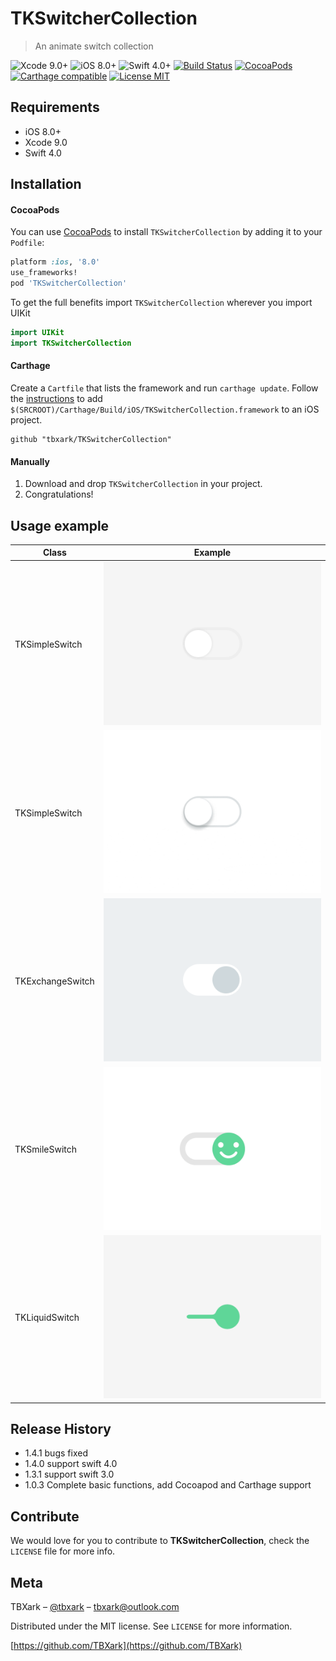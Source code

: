 # TKSwitcherCollection
> An animate switch collection

![Xcode 9.0+](https://img.shields.io/badge/Xcode-9.0%2B-blue.svg)
![iOS 8.0+](https://img.shields.io/badge/iOS-8.0%2B-blue.svg)
![Swift 4.0+](https://img.shields.io/badge/Swift-4.0%2B-orange.svg)
[![Build Status](https://travis-ci.org/TBXark/TKSwitcherCollection.svg?branch=master)](https://travis-ci.org/TBXark/TKRubberIndicator)
[![CocoaPods](http://img.shields.io/cocoapods/v/TKSwitcherCollection.svg?style=flat)](http://cocoapods.org/?q=TKSwitcherCollection)
[![Carthage compatible](https://img.shields.io/badge/Carthage-compatible-4BC51D.svg?style=flat)](https://github.com/Carthage/Carthage)
[![License MIT](https://img.shields.io/badge/license-MIT-green.svg?style=flat)](https://raw.githubusercontent.com/TBXark/TKSwitcherCollection/master/LICENSE)

## Requirements

- iOS 8.0+
- Xcode 9.0
- Swift 4.0

## Installation

#### CocoaPods
You can use [CocoaPods](http://cocoapods.org/) to install `TKSwitcherCollection` by adding it to your `Podfile`:

```ruby
platform :ios, '8.0'
use_frameworks!
pod 'TKSwitcherCollection'
```

To get the full benefits import `TKSwitcherCollection` wherever you import UIKit

``` swift
import UIKit
import TKSwitcherCollection
```
#### Carthage
Create a `Cartfile` that lists the framework and run `carthage update`. Follow the [instructions](https://github.com/Carthage/Carthage#if-youre-building-for-ios) to add `$(SRCROOT)/Carthage/Build/iOS/TKSwitcherCollection.framework` to an iOS project.

```shell
github "tbxark/TKSwitcherCollection"
```
#### Manually
1. Download and drop ```TKSwitcherCollection``` in your project.  
2. Congratulations!  

## Usage example

|Class|Example|
|---|---|
|TKSimpleSwitch|<img src="Images/simple.gif" style="height:200;width:auto">|  
|TKSimpleSwitch|<img src="Images/simple2.gif" style="height:200;width:auto">|  
|TKExchangeSwitch|<img src="Images/exchange.gif" style="height:200;width:auto">|  
|TKSmileSwitch|<img src="Images/smile.gif" style="height:200;width:auto">|  
|TKLiquidSwitch|<img src="Images/liquid.gif" style="height:200;width:auto">|  


## Release History
* 1.4.1
  bugs fixed
* 1.4.0
  support swift 4.0
* 1.3.1
  support swift 3.0
* 1.0.3
  Complete basic functions, add Cocoapod and Carthage support

## Contribute

We would love for you to contribute to **TKSwitcherCollection**, check the ``LICENSE`` file for more info.

## Meta

TBXark – [@tbxark](https://twitter.com/tbxark) – tbxark@outlook.com

Distributed under the MIT license. See ``LICENSE`` for more information.

[https://github.com/TBXark](https://github.com/TBXark)

[swift-image]:https://img.shields.io/badge/swift-3.0-orange.svg
[swift-url]: https://swift.org/
[license-image]: https://img.shields.io/badge/License-MIT-blue.svg
[license-url]: LICENSE
[travis-image]: https://img.shields.io/travis/dbader/node-datadog-metrics/master.svg?style=flat-square
[travis-url]: https://travis-ci.org/dbader/node-datadog-metrics
[codebeat-image]: https://codebeat.co/badges/c19b47ea-2f9d-45df-8458-b2d952fe9dad
[codebeat-url]: https://codebeat.co/projects/github-com-vsouza-awesomeios-com
